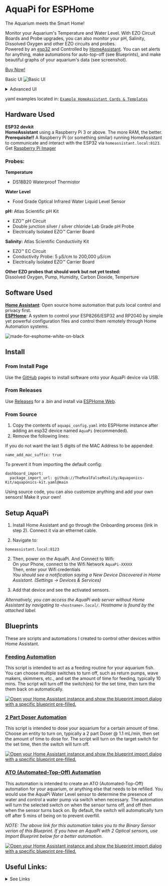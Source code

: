 # AquaPi for ESPHome

The Aquarium meets the Smart Home!  

Monitor your Aquarium's Temperature and Water Level. With EZO Circuit Boards and Probe upgrades, you can also monitor your pH, Salinity, Dissolved Oxygen and other EZO circuits and probes.  
Powered by an [esp32](https://esphome.io/) and Controlled by [HomeAssistant](https://www.home-assistant.io/installation/). You can set alerts for anything, make automations for auto-top-off (see Blueprints), and make beautiful graphs of your aquarium's data (see screenshot).  

[Buy Now!](https://www.capitalcityaquatics.com/store/p/aquapi)

Basic UI
![Basic UI](https://user-images.githubusercontent.com/106857076/236688799-8565d281-13e9-4a98-83ca-60933a509a5e.png)

<details>
<summary>Advanced UI</summary>

| ![Example UI1](https://user-images.githubusercontent.com/106857076/236688777-846e7a3d-2fd2-4e98-8f9c-48cfeec7d34c.png)  | ![Example UI2](https://user-images.githubusercontent.com/106857076/236688759-711f32b8-b182-4808-9adf-8385ac39ba29.png) |
| ------------- | ------------- |

</details>  

yaml examples located in: [`Example HomeAssistant Cards & Templates`](https://github.com/TheRealFalseReality/aquapi/tree/main/Example%20HomeAssistant%20Cards%20%26%20Templates)  

## Hardware Used
**ESP32 devkit**  
**HomeAssistant** using a Raspberry Pi 3 or above. The more RAM, the better.  
**Prerequisite!!** A Raspberry Pi (or something similar) running HomeAssistant to communicate and interact with the ESP32 via `homeassistant.local:8123`.
Get [Raspberry Pi Imager](https://www.raspberrypi.com/software/)

### Probes:
**Temperature** 
  - DS18B20 Waterproof Thermistor  
  
**Water Level** 
  - Food Grade Optical Infrared Water Liquid Level Sensor  
  
**pH:** Atlas Scientific pH Kit  
  - EZO™ pH Circuit  
  - Double junction silver / silver chloride Lab Grade pH Probe
  - Electrically Isolated EZO™ Carrier Board

**Salinity:** Atlas Scientific Conductivity Kit  
  - EZO™ EC Circuit  
  - Conductivity Probe: 5 µS/cm to 200,000 µS/cm
  - Electrically Isolated EZO™ Carrier Board

**Other EZO probes that should work but not yet tested:**   
Dissolved Oxygen, Pump, Humidity, Carbon Dioxide, Temperture

## Software Used  
[**Home Assistant**](https://www.home-assistant.io/): Open source home automation that puts local control and privacy first.   
[**ESPHome**](https://esphome.io/): A system to control your ESP8266/ESP32 and RP2040 by simple yet powerful configuration files and control them remotely through Home Automation systems.

![made-for-esphome-white-on-black](https://github.com/TheRealFalseReality/aquapi/assets/106857076/c68b7da3-17c9-43bf-b8c7-f44acf63eb28)

## Install
### From Install Page
Use the [GitHub](https://therealfalsereality.github.io/aquapi/) pages to install software onto your AquaPi device via USB.  
### From Releases
Use [Releases](https://github.com/TheRealFalseReality/aquapi/releases) for a .bin and install via [ESPHome Web](https://web.esphome.io/).  
### From Source
1. Copy the contents of `aquapi_config.yaml` into ESPHome instance after adding an esp32 device named `AquaPi` (recommended). 
2. Remove the following lines:

If you do not want the last 5 digits of the MAC Address to be appended:
```
name_add_mac_suffix: true
```
To prevent it from importing the default config:
```
dashboard_import:
  package_import_url: github://TheRealFalseReality/Aquaponics-Kit/aquaponics-kit.yaml@main
```
Using source code, you can also customize anything and add your own sensors! Make it your own!

## Setup AquaPi
1. Install Home Assistant and go through the Onboarding process (link in step 2). Connect it via an ethernet cable.  

3. Navigate to:  
```
homeassistant.local:8123
```

2. Then, power on the AquaPi. And Connect to Wifi:  
On your Phone, connect to the Wifi Network `AquaPi-XXXXX`  
Then, enter your Wifi credentials  
*You should see a notification saying a New Device Discovered in Home Assistant. (Settings -> Devices & Services)*   

4. Add that device and see the activated sensors.

*Alternatively, you can access the AquaPi web server without Home Assistant by navigating to `<hostname>.local/`. Hostname is found by the attached label.*

## Blueprints
These are scripts and automations I created to control other devices within Home Assistant.

### [Feeding Automation](https://community.home-assistant.io/t/turn-off-switches-to-feed-your-fish-for-a-certain-amount-of-time-then-turn-back-on-aquarium-script/600544)
This script is intended to act as a feeding routine for your aquarium fish. You can choose multiple switches to turn off, such as return pumps, wave makers, skimmers, etc., and set the amount of time for feeding, typically 10 mins. The script will turn off the switch(es) for the set time, then turn the them back on automatically.

[![Open your Home Assistant instance and show the blueprint import dialog with a specific blueprint pre-filled.](https://my.home-assistant.io/badges/blueprint_import.svg)](https://my.home-assistant.io/redirect/blueprint_import/?blueprint_url=https%3A%2F%2Fgist.github.com%2FTheRealFalseReality%2F06d34488d84e81916768129b0398de25)

### [2 Part Doser Automation](https://community.home-assistant.io/t/turn-on-a-switch-to-activate-doser-equipment-for-a-certain-amount-of-time-aquarium-script/600546)

This script is intended to dose your aquarium for a certain amount of time. Choose an entity to turn on, typically a 2 part Doser @ 1.1 mL/min, then set the amount of time to dose for. The script will turn on the target switch for the set time, then the switch will turn off.

[![Open your Home Assistant instance and show the blueprint import dialog with a specific blueprint pre-filled.](https://my.home-assistant.io/badges/blueprint_import.svg)](https://my.home-assistant.io/redirect/blueprint_import/?blueprint_url=https%3A%2F%2Fgist.github.com%2FTheRealFalseReality%2F9fd8f929b5f6cc32f6e8a67cd8104941)

### [ATO (Automated-Top-Off) Automation](https://community.home-assistant.io/t/create-ato-automation-control-switches-based-off-binary-sensor-aquarium-automation/600941)

This automation is intended to create an ATO (Automated-Top-Off) automation for your aquarium, or anything else that needs to be refilled. You would use the AquaPi Water Level sensor to determine the presence of water and control a water pump via switch when necessary. The automation will turn the selected switch on when the sensor turns off, and off then when the sensor turns back on. By default, the switch will automatically turn off after 5 mins of being on to prevent overfill.  

*NOTE: The above link for this automation takes you to the Binary Sensor verion of this Blueprint. If you have an AquaPi with 2 Optical sensors, use Import Blueprint below for a better automation.*

[![Open your Home Assistant instance and show the blueprint import dialog with a specific blueprint pre-filled.](https://my.home-assistant.io/badges/blueprint_import.svg)](https://my.home-assistant.io/redirect/blueprint_import/?blueprint_url=https%3A%2F%2Fgist.github.com%2FTheRealFalseReality%2Feab1edda7c678b8763ecdcddb45f2f1a)

## Useful Links:
<details>
<summary>See Links</summary>

[**HomeAssistant**](https://www.home-assistant.io/installation/)  
[**ESPHome**](https://esphome.io/)  
[**AtlasIoT Installation Guide**](https://files.atlas-scientific.com/How-to-install-Atlas-iot-software.pdf)  
[**EZO Raspberry Pi Sample Code**](https://files.atlas-scientific.com/pi_sample_code.pdf)   
[**EZO pH Circuit Datasheet**](https://files.atlas-scientific.com/pH_EZO_Datasheet.pdf)  
[**EZO EC Circuit Datasheet**](https://files.atlas-scientific.com/EC_EZO_Datasheet.pdf)  


</details>
